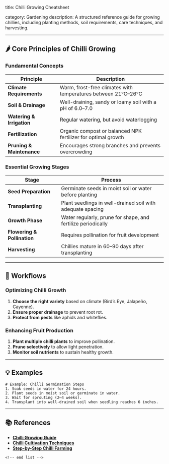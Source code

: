 title: Chilli Growing Cheatsheet

category: Gardening
description: A structured reference guide for growing chillies, including planting methods, soil requirements, care techniques, and harvesting.

---

## 🌶 **Core Principles of Chilli Growing**

### **Fundamental Concepts**

| Principle                       | Description                                                      |
| ------------------------------- | ---------------------------------------------------------------- |
| **Climate Requirements**  | Warm, frost-free climates with temperatures between 21°C–26°C |
| **Soil & Drainage**       | Well-draining, sandy or loamy soil with a pH of 6.0–7.0         |
| **Watering & Irrigation** | Regular watering, but avoid waterlogging                         |
| **Fertilization**         | Organic compost or balanced NPK fertilizer for optimal growth    |
| **Pruning & Maintenance** | Encourages strong branches and prevents overcrowding             |

### **Essential Growing Stages**

| Stage                             | Process                                                      |
| --------------------------------- | ------------------------------------------------------------ |
| **Seed Preparation**        | Germinate seeds in moist soil or water before planting       |
| **Transplanting**           | Plant seedlings in well-drained soil with adequate spacing   |
| **Growth Phase**            | Water regularly, prune for shape, and fertilize periodically |
| **Flowering & Pollination** | Requires pollination for fruit development                   |
| **Harvesting**              | Chillies mature in 60–90 days after transplanting           |

---

## 🔄 **Workflows**

### **Optimizing Chilli Growth**

1. **Choose the right variety** based on climate (Bird’s Eye, Jalapeño, Cayenne).
2. **Ensure proper drainage** to prevent root rot.
3. **Protect from pests** like aphids and whiteflies.

### **Enhancing Fruit Production**

1. **Plant multiple chilli plants** to improve pollination.
2. **Prune selectively** to allow light penetration.
3. **Monitor soil nutrients** to sustain healthy growth.

---

## 💡 **Examples**

```plaintext
# Example: Chilli Germination Steps
1. Soak seeds in water for 24 hours.  
2. Plant seeds in moist soil or germinate in water.  
3. Wait for sprouting (2–4 weeks).  
4. Transplant into well-drained soil when seedling reaches 6 inches.  
```

---

## 📚 **References**

- **[Chilli Growing Guide](https://www.doc-developpement-durable.org/file/programmes-de-sensibilisations/biodiversite/conflit_avec_faunes/Chilli_Growing_PACE.pdf)**
- **[Chilli Cultivation Techniques](https://www.kiran.nic.in/pdf/Agri-Kaleidoscope/Horticulture-resources/CHILLI.pdf)**
- **[Step-by-Step Chilli Farming](https://seasol.com.au/wp-content/uploads/2022/08/How-to-grow-Vegetables-Chillies.pdf)**

```
<!-- end list -->
```
